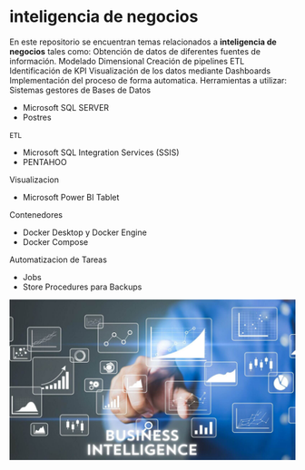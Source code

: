 # inteligencia de negocios

En este repositorio se encuentran temas relacionados a **inteligencia de negocios** tales como:
Obtención de datos de diferentes fuentes de información.
Modelado Dimensional
Creación de pipelines ETL
Identificación de KPI
Visualización de los datos mediante Dashboards
Implementación del proceso de forma automatica.
Herramientas a utilizar:
Sistemas gestores de Bases de Datos
- Microsoft SQL SERVER
- Postres

`ETL`
- Microsoft SQL Integration Services (SSIS) 
- PENTAHOO

Visualizacion
- Microsoft Power BI
Tablet

Contenedores
- Docker Desktop y Docker Engine
- Docker Compose

Automatizacion de Tareas
- Jobs
- Store Procedures para Backups

![Inteligencia de Negocios](./img/Imagen1.jpg)